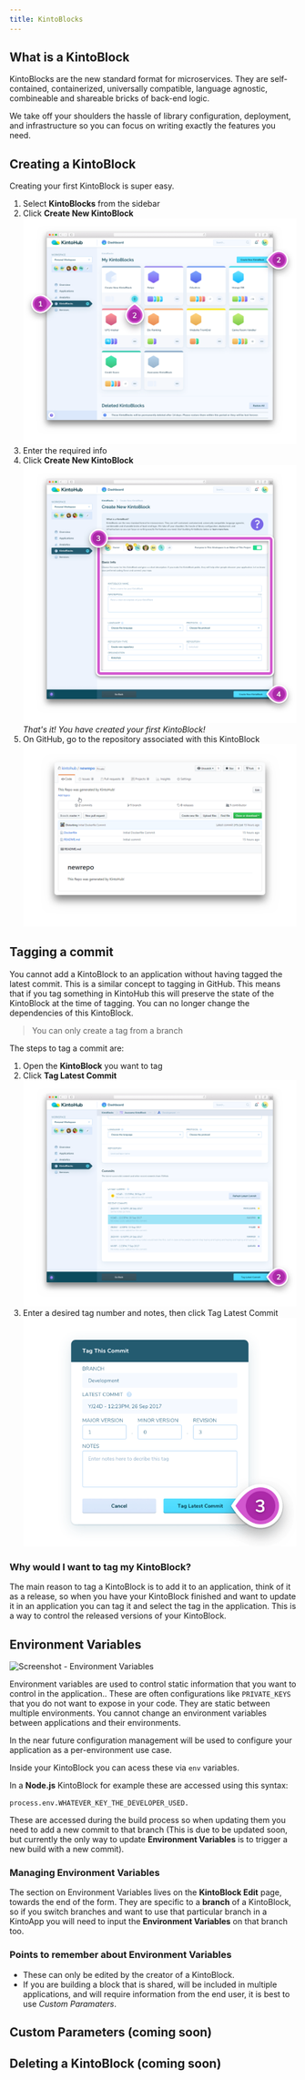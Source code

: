 ```yaml
---
title: KintoBlocks
---
```


## What is a KintoBlock


KintoBlocks are the new standard format for microservices.
They are self-contained, containerized, universally compatible, language agnostic, combineable and shareable bricks of back-end logic.

We take off your shoulders the hassle of library configuration, deployment, and infrastructure so you can focus on writing exactly the features you need.

## Creating a KintoBlock

Creating your first KintoBlock is super easy.

1. Select **KintoBlocks** from the sidebar
2. Click **Create New KintoBlock**
![Screenshot - Create New KintoBlock](/docs/assets/creating-a-kintoblock-1-2.png)
3. Enter the required info
4. Click **Create New KintoBlock**
![Screenshot - Enter Info](/docs/assets/creating-a-kintoblock-3-4.png)
_That's it! You have created your first KintoBlock!_
6. On GitHub, go to the repository associated with this KintoBlock
![Screenshot - New GitHub Repo](/docs/assets/creating-a-kintoblock-5.png)

## Tagging a commit

You cannot add a KintoBlock to an application without having tagged the latest commit. This is a similar concept to tagging in GitHub.
This means that if you tag something in KintoHub this will preserve the state of the KintoBlock at the time of tagging. You can no longer change the dependencies of this KintoBlock.

> You can only create a tag from a branch

The steps to tag a commit are:

1. Open the **KintoBlock** you want to tag
2. Click **Tag Latest Commit**
![Screenshot - Tag Lastest Commit](/docs/assets/tagging-a-commit-1-2.png)
3. Enter a desired tag number and notes, then click Tag Latest Commit
![Screenshot - Enter Info](/docs/assets/tagging-a-commit-3.png)

### Why would I want to tag my KintoBlock?

The main reason to tag a KintoBlock is to add it to an application, think of it as a release, so when you have your KintoBlock finished and want to update it in an application you can tag it and select the tag in the application. This is a way to control the released versions of your KintoBlock.

## Environment Variables

![Screenshot - Environment Variables](/docs/assets/environment-variables.png)

Environment variables are used to control static information that you want to control in the application.. These are often configurations like  `PRIVATE_KEYS` that you do not want to expose in your code. They are static between multiple environments. You cannot change an environment variables between applications and their environments.

In the near future configuration management will be used to configure your application as a per-environment use case.

Inside your KintoBlock you can acess these via `env` variables. 

In a **Node.js** KintoBlock for example these are accessed using this syntax:

```
process.env.WHATEVER_KEY_THE_DEVELOPER_USED.
```

These are accessed during the build process so when updating them you need to add a new commit to that branch (This is due to be updated soon, but currently the only way to update **Environment Variables** is to trigger a new build with a new commit).

### Managing Environment Variables

The section on Environment Variables lives on the **KintoBlock Edit** page, towards the end of the form. They are specific to a **branch** of a KintoBlock, so if you switch branches and want to use that particular branch in a KintoApp you will need to input the **Environment Variables** on that branch too.


### Points to remember about Environment Variables

- These can only be edited by the creator of a KintoBlock.
- If you are building a block that is shared, will be included in multiple applications, and will require information from the end user, it is best to use *Custom Paramaters*.


## Custom Parameters (coming soon)
## Deleting a KintoBlock (coming soon)

